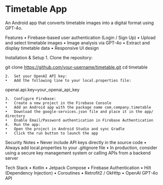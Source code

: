 # Timetable App

An Android app that converts timetable images into a digital format using GPT-4o.

Features
	•	Firebase-based user authentication (Login / Sign Up)
	•	Upload and select timetable images
	•	Image analysis via GPT-4o
	•	Extract and display timetable data
	•	Responsive UI design

Installation & Setup
	1.	Clone the repository:

git clone https://github.com/your-username/timetable.git
cd timetable


	2.	Set your OpenAI API key:
	•	Add the following line to your local.properties file:

openai.api.key=your_openai_api_key


	3.	Configure Firebase:
	•	Create a new project in the Firebase Console
	•	Add an Android app with the package name com.company.timetable
	•	Download the google-services.json file and place it in the app/ directory
	•	Enable Email/Password authentication in Firebase Authentication
	4.	Run the app:
	•	Open the project in Android Studio and sync Gradle
	•	Click the run button to launch the app

Security Notes
	•	Never include API keys directly in the source code
	•	Always add local.properties to your .gitignore file
	•	In production, consider using a secure key management system or calling APIs from a backend server

Tech Stack
	•	Kotlin
	•	Jetpack Compose
	•	Firebase Authentication
	•	Hilt (Dependency Injection)
	•	Coroutines
	•	Retrofit2 / OkHttp
	•	OpenAI GPT-4o API

